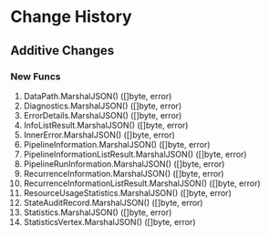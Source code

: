 # Change History

## Additive Changes

### New Funcs

1. DataPath.MarshalJSON() ([]byte, error)
1. Diagnostics.MarshalJSON() ([]byte, error)
1. ErrorDetails.MarshalJSON() ([]byte, error)
1. InfoListResult.MarshalJSON() ([]byte, error)
1. InnerError.MarshalJSON() ([]byte, error)
1. PipelineInformation.MarshalJSON() ([]byte, error)
1. PipelineInformationListResult.MarshalJSON() ([]byte, error)
1. PipelineRunInformation.MarshalJSON() ([]byte, error)
1. RecurrenceInformation.MarshalJSON() ([]byte, error)
1. RecurrenceInformationListResult.MarshalJSON() ([]byte, error)
1. ResourceUsageStatistics.MarshalJSON() ([]byte, error)
1. StateAuditRecord.MarshalJSON() ([]byte, error)
1. Statistics.MarshalJSON() ([]byte, error)
1. StatisticsVertex.MarshalJSON() ([]byte, error)
